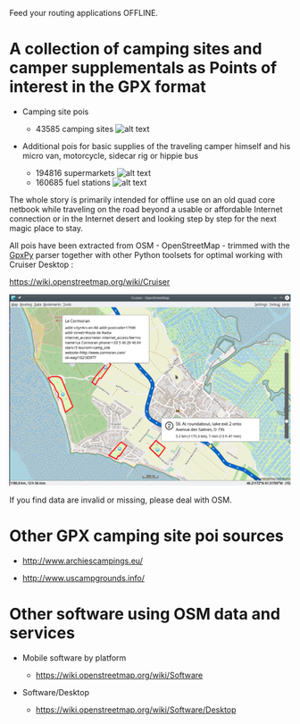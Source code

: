Feed your routing applications OFFLINE.

# A collection of camping sites and camper supplementals as **Points of interest** in the GPX format

- Camping site pois

    - 43585 camping sites   ![alt text](https://wiki.openstreetmap.org/w/images/thumb/e/e4/Camping.16.svg/16px-Camping.16.svg.png)

- Additional pois for basic supplies of the traveling camper himself and his micro van, motorcycle, sidecar rig or hippie bus

    - 194816 supermarkets   ![alt text](https://wiki.openstreetmap.org/w/images/thumb/7/76/Supermarket-14.svg/16px-Supermarket-14.svg.png)
    - 160685 fuel stations  ![alt text](https://wiki.openstreetmap.org/w/images/thumb/7/77/Fuel-16.svg/16px-Fuel-16.svg.png)

The whole story is primarily intended for offline use on an old quad core netbook while traveling on the road beyond a usable or affordable Internet connection or in the Internet desert and looking step by step for the next magic place to stay.

All pois have been extracted from OSM - OpenStreetMap - trimmed with the [GpxPy](http://github.com/tkrajina/gpxpy) parser together with other Python toolsets for optimal working with Cruiser Desktop :

  https://wiki.openstreetmap.org/wiki/Cruiser

![alt text](./cruiser.png?raw=true "Cruiser")

If you find data are invalid or missing, please deal with OSM.

# Other GPX camping site poi sources

- http://www.archiescampings.eu/

- http://www.uscampgrounds.info/

# Other software using OSM data and services

- Mobile software by platform
    - https://wiki.openstreetmap.org/wiki/Software

- Software/Desktop 
    - https://wiki.openstreetmap.org/wiki/Software/Desktop
